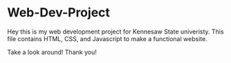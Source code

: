 # Web-Dev-Project
Hey this is my web development project for Kennesaw State univeristy. 
This file contains HTML, CSS, and Javascript to make a functional website.

Take a look around! Thank you!
